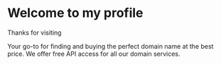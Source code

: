
# Welcome to my profile

Thanks for visiting

Your go-to for finding and buying the perfect domain name at the best price. We offer free API access for all our domain services.
